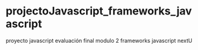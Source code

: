 # projectoJavascript_frameworks_javascript
proyecto javascript evaluación final modulo 2 frameworks javascript nextU
